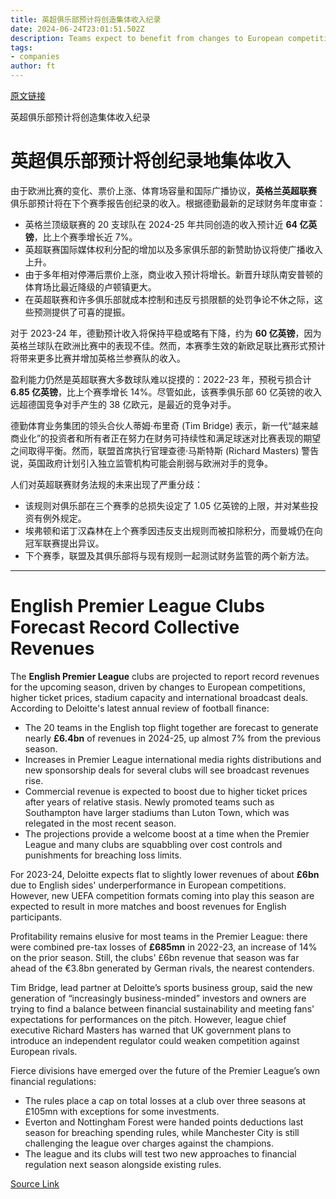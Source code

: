 ```yaml
---
title: 英超俱乐部预计将创造集体收入纪录
date: 2024-06-24T23:01:51.502Z
description: Teams expect to benefit from changes to European competitions, higher ticket prices and stadium capacity
tags: 
- companies
author: ft
---
```


[原文链接](https://ft.com/content/984e7347-77fa-42a3-9bbe-d223ce11bd86)

英超俱乐部预计将创造集体收入纪录

# 英超俱乐部预计将创纪录地集体收入

由于欧洲比赛的变化、票价上涨、体育场容量和国际广播协议，**英格兰英超联赛** 俱乐部预计将在下个赛季报告创纪录的收入。根据德勤最新的足球财务年度审查：

 - 英格兰顶级联赛的 20 支球队在 2024-25 年共同创造的收入预计近 **64 亿英镑**，比上个赛季增长近 7%。
 - 英超联赛国际媒体权利分配的增加以及多家俱乐部的新赞助协议将使广播收入上升。
 - 由于多年相对停滞后票价上涨，商业收入预计将增长。新晋升球队南安普顿的体育场比最近降级的卢顿镇更大。
 - 在英超联赛和许多俱乐部就成本控制和违反亏损限额的处罚争论不休之际，这些预测提供了可喜的提振。

对于 2023-24 年，德勤预计收入将保持平稳或略有下降，约为 **60 亿英镑**，因为英格兰球队在欧洲比赛中的表现不佳。然而，本赛季生效的新欧足联比赛形式预计将带来更多比赛并增加英格兰参赛队的收入。

盈利能力仍然是英超联赛大多数球队难以捉摸的：2022-23 年，预税亏损合计 **6.85 亿英镑**，比上个赛季增长 14%。尽管如此，该赛季俱乐部 60 亿英镑的收入远超德国竞争对手产生的 38 亿欧元，是最近的竞争对手。

德勤体育业务集团的领头合伙人蒂姆·布里奇 (Tim Bridge) 表示，新一代“越来越商业化”的投资者和所有者正在努力在财务可持续性和满足球迷对比赛表现的期望之间取得平衡。然而，联盟首席执行官理查德·马斯特斯 (Richard Masters) 警告说，英国政府计划引入独立监管机构可能会削弱与欧洲对手的竞争。

人们对英超联赛财务法规的未来出现了严重分歧：

 - 该规则对俱乐部在三个赛季的总损失设定了 1.05 亿英镑的上限，并对某些投资有例外规定。
 - 埃弗顿和诺丁汉森林在上个赛季因违反支出规则而被扣除积分，而曼城仍在向冠军联赛提出异议。
 - 下个赛季，联盟及其俱乐部将与现有规则一起测试财务监管的两个新方法。

---

 # English Premier League Clubs Forecast Record Collective Revenues

The **English Premier League** clubs are projected to report record revenues for the upcoming season, driven by changes to European competitions, higher ticket prices, stadium capacity and international broadcast deals. According to Deloitte's latest annual review of football finance:

- The 20 teams in the English top flight together are forecast to generate nearly **£6.4bn** of revenues in 2024-25, up almost 7% from the previous season.
- Increases in Premier League international media rights distributions and new sponsorship deals for several clubs will see broadcast revenues rise.
- Commercial revenue is expected to boost due to higher ticket prices after years of relative stasis. Newly promoted teams such as Southampton have larger stadiums than Luton Town, which was relegated in the most recent season.
- The projections provide a welcome boost at a time when the Premier League and many clubs are squabbling over cost controls and punishments for breaching loss limits.

For 2023-24, Deloitte expects flat to slightly lower revenues of about **£6bn** due to English sides' underperformance in European competitions. However, new UEFA competition formats coming into play this season are expected to result in more matches and boost revenues for English participants.

Profitability remains elusive for most teams in the Premier League: there were combined pre-tax losses of **£685mn** in 2022-23, an increase of 14% on the prior season. Still, the clubs' £6bn revenue that season was far ahead of the €3.8bn generated by German rivals, the nearest contenders.

Tim Bridge, lead partner at Deloitte’s sports business group, said the new generation of “increasingly business-minded” investors and owners are trying to find a balance between financial sustainability and meeting fans' expectations for performances on the pitch. However, league chief executive Richard Masters has warned that UK government plans to introduce an independent regulator could weaken competition against European rivals.

Fierce divisions have emerged over the future of the Premier League’s own financial regulations:
- The rules place a cap on total losses at a club over three seasons at £105mn with exceptions for some investments.
- Everton and Nottingham Forest were handed points deductions last season for breaching spending rules, while Manchester City is still challenging the league over charges against the champions.
- The league and its clubs will test two new approaches to financial regulation next season alongside existing rules.

[Source Link](https://ft.com/content/984e7347-77fa-42a3-9bbe-d223ce11bd86)

